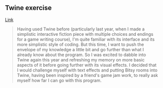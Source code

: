 ## Twine exercise
[Link](https://github.com/astershub/digital-writing-twine)
> Having used Twine before (particularly last year, when I made a simplistic interactive fiction piece with multiple choices and endings for a game writing course), I'm quite familiar with its interface and its more simplistic style of coding. But this time, I want to push the envelope of my knowledge a little bit and go further than what I already know about the program. So I was excited to dabble into Twine again this year and refreshing my memory on more basic aspects of it before going further with its visual effects. I decided that I would challenge myself with text effects and putting Bitsy rooms into Twine, having been inspired by a friend's game jam work, to really ask myself how far I can go with this program.

